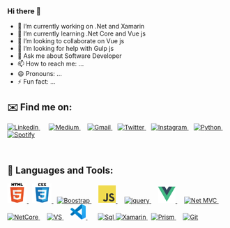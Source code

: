 ### Hi there 👋



- 🔭 I’m currently working on .Net and Xamarin
- 🌱 I’m currently learning .Net Core and Vue js
- 👯 I’m looking to collaborate on Vue js
- 🤔 I’m looking for help with Gulp js 
- 💬 Ask me about Software Developer
- 📫 How to reach me: ...
- 😄 Pronouns: ...
- ⚡ Fun fact: ...

## ✉️ Find me on:


<p align="start">
 <a href="https://www.linkedin.com/in/mesuttsolak/" target="_blank" rel="noopener noreferrer">
 <img src="https://cdn-icons-png.flaticon.com/512/174/174857.png" alt="Linkedin" height="35">
 </a>
 &nbsp;&nbsp; &nbsp;
 <a href="https://mesuttsolak.medium.com/" target="_blank" rel="noopener noreferrer"> 
 <img src="https://webmasto.com/wp-content/uploads/2017/08/Medium-App-Icon-2017.png" alt="Medium" height="35">
 </a>
 &nbsp;&nbsp;&nbsp;
 <a href="mailto:mesuttsolakk@gmail.com"> <img src="https://upload.wikimedia.org/wikipedia/commons/thumb/8/8c/Gmail_Icon_%282013-2020%29.svg/2560px-Gmail_Icon_%282013-2020%29.svg.png" alt="Gmail" height="35">
 </a>
 &nbsp;&nbsp;
   <a href="https://twitter.com/mesuttsolak"> 
  <img src="https://upload.wikimedia.org/wikipedia/commons/thumb/4/4f/Twitter-logo.svg/934px-Twitter-logo.svg.png" alt="Twitter" height="35">
 </a>
  &nbsp;&nbsp;
  <a href="https://www.instagram.com/mesutsolakk/">
  <img src="https://upload.wikimedia.org/wikipedia/commons/thumb/a/a5/Instagram_icon.png/2048px-Instagram_icon.png" height="40" alt="Instagram">
  </a>
    &nbsp;&nbsp;
 <a href="https://www.youtube.com/channel/UCBLaLYvrpK_YGljpTTqf20w">
   <img src="https://cdn.icon-icons.com/icons2/1907/PNG/512/iconfinder-youtube-4555888_121363.png" alt="Python" height="40" alt="Youtube">
 </a>
   &nbsp;&nbsp;
   <a href="https://open.spotify.com/user/vqtjfqcqvdejtouk0jighlocm?si=2a90df6d9c5741ce&nd=1"> 

 <img src="https://camo.githubusercontent.com/c7242d94c7443a087542938b51c1cb84ee4a99cc1c3264f68c5dcf48535c776f/68747470733a2f2f706c61792d6c682e676f6f676c6575736572636f6e74656e742e636f6d2f5572593742415a2d5866584770666b655767307a4343656f2d377261733444436f52616c435f57585857544b3971356230497737423059514d7356785a614e4237444d" height="40" alt="Spotify">
 </a>
</p>

<br />

## 🧰 Languages and Tools:

<p align="start">
<a href="https://www.w3.org/html/">
  <img
    src="https://raw.githubusercontent.com/github/explore/80688e429a7d4ef2fca1e82350fe8e3517d3494d/topics/html/html.png"
    alt="Html"
    height="45"
  />
  </a>
  &nbsp;
  <a href="https://www.w3schools.com/css/">
  <img
    src="https://raw.githubusercontent.com/github/explore/80688e429a7d4ef2fca1e82350fe8e3517d3494d/topics/css/css.png"
    alt="Css"
    height="45"
  />
  </a>
  &nbsp;
  <a href="https://getbootstrap.com/">
  <img
    src="https://cdn-icons-png.flaticon.com/512/5968/5968672.png"
    alt="Boostrap"
    height="40"
  />
  </a>
  &nbsp;
  &nbsp;
    <a href="https://developer.mozilla.org/en-US/docs/Web/JavaScript">
  <img
    src="https://raw.githubusercontent.com/github/explore/80688e429a7d4ef2fca1e82350fe8e3517d3494d/topics/javascript/javascript.png"
    alt="Javascript"
    height="40"
  />
  </a>
  &nbsp;
  &nbsp;
    <a href="https://jquery.com/">
  <img
    src="https://cdn.iconscout.com/icon/free/png-256/jquery-8-1175153.png"
    alt="jquery"
    height="40"
  />
  </a>
   &nbsp;
   &nbsp;
   <a href="https://vuejs.org/">
  <img
    src="https://raw.githubusercontent.com/github/explore/80688e429a7d4ef2fca1e82350fe8e3517d3494d/topics/vue/vue.png"
    alt="Vue"
    height="40"
  />
  </a>
    &nbsp;
    &nbsp;
       <a href="https://dotnet.microsoft.com/">
  <img
    src="https://upload.wikimedia.org/wikipedia/commons/0/0e/Microsoft_.NET_logo.png?20200524033331"
    alt="Net MVC"
    height="40"
  />
  </a>
    &nbsp;
     &nbsp;
     <a href="https://docs.microsoft.com/en-us/dotnet/core/introduction">
  <img
    src="https://upload.wikimedia.org/wikipedia/commons/thumb/e/ee/.NET_Core_Logo.svg/1200px-.NET_Core_Logo.svg.png"
    alt="NetCore"
    height="40"
  />
  </a>
    &nbsp;
     &nbsp;
     <a href="https://visualstudio.microsoft.com/vs/">
  <img
    src="https://static.techspot.com/images2/downloads/topdownload/2022/05/2022-05-13-ts3_thumbs-b19.png"
    alt="VS"
    height="35"
  />
  </a>
   &nbsp;
    &nbsp;
    <a href="https://code.visualstudio.com/">
  <img
    src="https://raw.githubusercontent.com/github/explore/80688e429a7d4ef2fca1e82350fe8e3517d3494d/topics/visual-studio-code/visual-studio-code.png"
    alt="VS Code"
    height="35"
  />
  </a>
    &nbsp;
    &nbsp;
     &nbsp;
     <a href="https://www.w3schools.com/sql/">
  <img
    src="https://blog.trdesigner.net/wp-content/uploads/logoAzureSql.png"
    alt="Sql"
    height="38"
  />
  </a>
  <a href="https://dotnet.microsoft.com/en-us/apps/xamarin">
  <img
    src="https://akademi.bilgeadam.com/wp-content/uploads/2021/11/Xamarin-5-340x200.png"
    alt="Xamarin"
    height="42"
  />
  </a>
   &nbsp;
   <a href="https://prismlibrary.com/docs/xamarin-forms/Getting-Started.html">
  <img
    src="https://miro.medium.com/max/745/1*q223Ml7emD6RKgZaiqnW8Q.png"
    alt="Prism"
    height="35"
  />
  </a>
    &nbsp;
     &nbsp;
     <a href="https://git-scm.com/">
  <img
src="https://camo.githubusercontent.com/bc60041f5ea7b022c6419b73a15aaac12a2ede682867ec0d3e3c9ec374dce54b/68747470733a2f2f696d672e69636f6e73382e636f6d2f636f6c6f722f34382f3030303030302f6769742e706e67"
    alt="Git"
    height="40"
  />
  </a>
</p>

